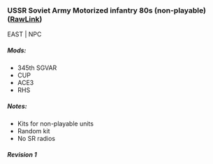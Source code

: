 ### USSR Soviet Army Motorized infantry 80s (non-playable)  ([RawLink](https://raw.githubusercontent.com/rempopo/Gear_Kits_Collection/master/East/USSR%20SA%20Motorized%20NPC/Kits%20USSR%20SA%20Motorized%20NPC.sqf))
EAST | NPC
<br />
<img src="" />

##### Mods:
- 345th SGVAR
- CUP
- ACE3
- RHS

##### Notes:
- Kits for non-playable units
- Random kit
- No SR radios

##### Revision 1
